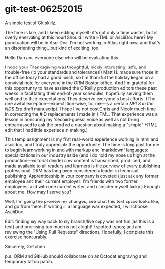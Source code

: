 # git-test-06252015
A simple test of Git skillz. 

The time is late, and I keep editing myself; it's not only a time waster, but is overly enervating at this hour! Should I write HTML or AsciiDoc here? My punctuation will be in AsciiDoc. I'm not working in Atlas right now, and that's an disorienting thing...but kind of exciting, too. 

Hello Dan and everyone else who will be evaluating this. 

I hope your Thanksgiving was thoughtful, nicely interesting, safe, and trouble-free (to your standards and tolerances!) Matt H. made sure those in the office today had a good lunch, so I'm thankful the holiday began on a convivial note for everyone in the ORM Boston office. And I'm grateful for this opportunity to have assisted the O'Reilly production editors these past weeks in facilitating their end-of-year schedules, hopefully serving them well and to their expectations. They deserve everyone's best efforts. (The one awful exception—expectation-wise, for me—is a certain _MPLS in the NDS Era_ draft manuscript. I hope I've not cost Chris and Nicole much time in correcting the #ID replacements I made in HTML. That experience was a lesson in honouring my 'second-guess' voice as well as not being embarrassed to ask the prod ed a question about making a "simple" HTML edit that I had little experiece in making.)

This temp assignment is my first real-world experience working in html and asciidoc, and I truly appreciate the opportunity. The time is long past for me to begin learn working in and with markup and 'markdown' languages: specializations in our industry aside (and I do hold my nose up high at the production—editorial divide) _how_ content is transcribed, produced, and made available to all readers and learners is the purview of every publishing professional. ORM has long been considered a leader in technical publishing. Apprenticeship in your company is coveted (just ask any former employee and their current employer: I'm friends with two former employees, and with one current writer, and consider myself lucky.) Enough about me. How may I serve you?

Well, I'm going the preview my changes, see what this text space looks like, and go from there. If writing in a language was expected, I will choose AsciiDoc.

Edit: finding my way back to my branch/live copy was not fun (as this is a test) and promising too much is not alright! I spotted typos; and am reviewing the "Using Pull Requests" directions. Hopefully, I complete this exercise honourably. 

Sincerely,
Gretchen

p.s. ORM and GitHub should collaborate on an Octocat engraving and temporary tattoo patch.
